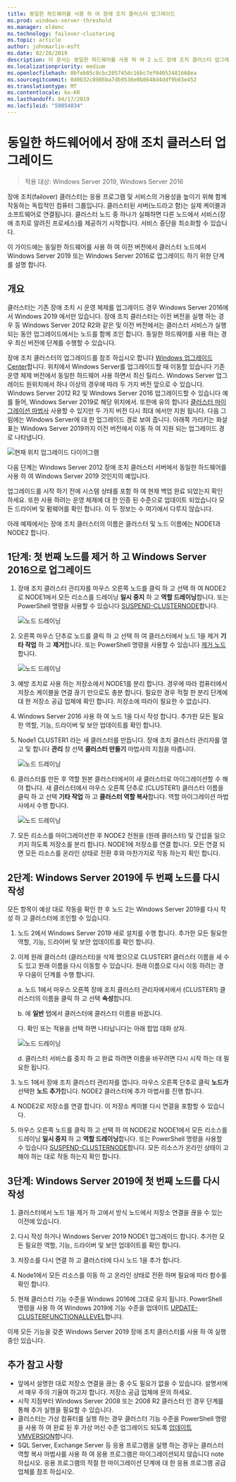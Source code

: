 ```yaml
---
title: 동일한 하드웨어를 사용 하 여 장애 조치 클러스터 업그레이드
ms.prod: windows-server-threshold
ms.manager: eldenc
ms.technology: failover-clustering
ms.topic: article
author: johnmarlin-msft
ms.date: 02/28/2019
description: 이 문서는 동일한 하드웨어를 사용 하 여 2 노드 장애 조치 클러스터 업그레이드에 대해 설명 합니다.
ms.localizationpriority: medium
ms.openlocfilehash: 0bfeb05c8cbc205745dc16bc7ef04052481668ea
ms.sourcegitcommit: 0d0b32c8986ba7db9536e0b8648d4ddf9b03e452
ms.translationtype: MT
ms.contentlocale: ko-KR
ms.lasthandoff: 04/17/2019
ms.locfileid: "59854834"
---
```

# <a name="upgrading-failover-clusters-on-the-same-hardware"></a>동일한 하드웨어에서 장애 조치 클러스터 업그레이드

> 적용 대상: Windows Server 2019, Windows Server 2016

장애 조치(failover) 클러스터는 응용 프로그램 및 서비스의 가용성을 높이기 위해 함께 작동하는 독립적인 컴퓨터 그룹입니다. 클러스터된 서버(노드라고 함)는 실제 케이블과 소프트웨어로 연결됩니다. 클러스터 노드 중 하나가 실패하면 다른 노드에서 서비스(장애 조치로 알려진 프로세스)를 제공하기 시작합니다. 서비스 중단을 최소화할 수 있습니다.

이 가이드에는 동일한 하드웨어를 사용 하 여 이전 버전에서 클러스터 노드에서 Windows Server 2019 또는 Windows Server 2016로 업그레이드 하기 위한 단계를 설명 합니다.

## <a name="overview"></a>개요

클러스터는 기존 장애 조치 시 운영 체제를 업그레이드 경우 Windows Server 2016에서 Windows 2019 에서만 있습니다.  장애 조치 클러스터는 이전 버전을 실행 하는 경우 등 Windows Server 2012 R2와 같은 및 이전 버전에서는 클러스터 서비스가 실행 되는 동안 업그레이드에서는 노드를 함께 조인 합니다.  동일한 하드웨어를 사용 하는 경우 최신 버전에 단계를 수행할 수 있습니다.  

장애 조치 클러스터의 업그레이드를 참조 하십시오 합니다 [Windows 업그레이드 Center](https://www.microsoft.com/upgradecenter)합니다.  위치에서 Windows Server를 업그레이드할 때 이동할 있습니다 기존 운영 체제 버전에서 동일한 하드웨어 사용 하면서 최신 릴리스. Windows Server 업그레이드 원위치에서 하나 이상의 경우에 따라 두 가지 버전 앞으로 수 있습니다. Windows Server 2012 R2 및 Windows Server 2016 업그레이드할 수 있습니다 예를 들어, Windows Server 2019로 해당 위치에서.  또한에 유의 합니다 [클러스터 마이그레이션 마법사](https://blogs.msdn.microsoft.com/clustering/2012/06/25/how-to-move-highly-available-clustered-vms-to-windows-server-2012-with-the-cluster-migration-wizard/) 사용할 수 있지만 두 가지 버전 다시 최대 에서만 지원 됩니다. 다음 그림에는 Windows Server에 대 한 업그레이드 경로 보여 줍니다. 아래쪽 가리키는 화살표는 Windows Server 2019까지 이전 버전에서 이동 하 여 지원 되는 업그레이드 경로 나타냅니다.

![현재 위치 업그레이드 다이어그램](media\In-Place-Upgrade\In-Place-Upgrade-1.png)

다음 단계는 Windows Server 2012 장애 조치 클러스터 서버에서 동일한 하드웨어를 사용 하 여 Windows Server 2019 것인지의 예입니다.  

업그레이드를 시작 하기 전에 시스템 상태를 포함 하 여 현재 백업 완료 되었는지 확인 하세요.  또한 사용 하려는 운영 체제에 대 한 인증 된 수준으로 업데이트 되었습니다 모든 드라이버 및 펌웨어를 확인 합니다.  이 두 정보는 수 여기에서 다루지 않습니다.

아래 예제에서는 장애 조치 클러스터의 이름은 클러스터 및 노드 이름에는 NODE1과 NODE2 합니다.

## <a name="step-1-evict-first-node-and-upgrade-to-windows-server-2016"></a>1단계: 첫 번째 노드를 제거 하 고 Windows Server 2016으로 업그레이드

1. 장애 조치 클러스터 관리자를 마우스 오른쪽 노드를 클릭 하 고 선택 하 여 NODE2로 NODE1에서 모든 리소스를 드레이닝 **일시 중지** 하 고 **역할 드레이닝**합니다.  또는 PowerShell 명령을 사용할 수 있습니다 [SUSPEND-CLUSTERNODE](https://docs.microsoft.com/powershell/module/failoverclusters/suspend-clusternode)합니다.

    ![노드 드레이닝](media\In-Place-Upgrade\In-Place-Upgrade-2.png)

2. 오른쪽 마우스 단추로 노드를 클릭 하 고 선택 하 여 클러스터에서 노드 1을 제거 **기타 작업** 하 고 **제거**합니다.  또는 PowerShell 명령을 사용할 수 있습니다 [제거 노드](https://docs.microsoft.com/powershell/module/failoverclusters/remove-clusternode)합니다.

    ![노드 드레이닝](media\In-Place-Upgrade\In-Place-Upgrade-3.png)

3. 예방 조치로 사용 하는 저장소에서 NODE1를 분리 합니다.  경우에 따라 컴퓨터에서 저장소 케이블을 연결 끊기 만으로도 충분 합니다.  필요한 경우 적절 한 분리 단계에 대 한 저장소 공급 업체에 확인 합니다.  저장소에 따라이 필요한 수 없습니다.

4. Windows Server 2016 사용 하 여 노드 1을 다시 작성 합니다.  추가한 모든 필요한 역할, 기능, 드라이버 및 보안 업데이트를 확인 합니다.

5. Node1 CLUSTER1 라는 새 클러스터를 만듭니다.  장애 조치 클러스터 관리자를 열고 및 합니다 **관리** 창 선택 **클러스터 만들기** 마법사의 지침을 따릅니다.

    ![노드 드레이닝](media\In-Place-Upgrade\In-Place-Upgrade-4.png)

6. 클러스터를 만든 후 역할 원본 클러스터에서이 새 클러스터로 마이그레이션할 수 해야 합니다.  새 클러스터에서 마우스 오른쪽 단추로 (CLUSTER1) 클러스터 이름을 클릭 하 고 선택 **기타 작업** 하 고 **클러스터 역할 복사**합니다.  역할 마이그레이션 마법사에서 수행 합니다.

    ![노드 드레이닝](media\In-Place-Upgrade\In-Place-Upgrade-5.png)

7.  모든 리소스를 마이그레이션한 후 NODE2 전원을 (원래 클러스터) 및 간섭을 일으키지 하도록 저장소를 분리 합니다.  NODE1에 저장소를 연결 합니다.  모든 연결 되 면 모든 리소스를 온라인 상태로 전환 후와 마찬가지로 작동 하는지 확인 합니다.

## <a name="step-2-rebuild-second-node-to-windows-server-2019"></a>2단계: Windows Server 2019에 두 번째 노드를 다시 작성

모든 항목이 예상 대로 작동을 확인 한 후 노드 2는 Windows Server 2019를 다시 작성 하 고 클러스터에 조인할 수 있습니다.

1. 노드 2에서 Windows Server 2019 새로 설치를 수행 합니다. 추가한 모든 필요한 역할, 기능, 드라이버 및 보안 업데이트를 확인 합니다.

2. 이제 원래 클러스터 (클러스터)을 삭제 했으므로 CLUSTER1 클러스터 이름을 새 수도 있고 원래 이름을 다시 이동할 수 있습니다.  원래 이름으로 다시 이동 하려는 경우 다음이 단계를 수행 합니다.
   
   a. 노드 1에서 마우스 오른쪽 장애 조치 클러스터 관리자에서에서 (CLUSTER1) 클러스터의 이름을 클릭 하 고 선택 **속성**합니다.
   
   b. 에 **일반** 탭에서 클러스터에 클러스터 이름을 바꿉니다.

   다. 확인 또는 적용을 선택 하면 나타납니다는 아래 팝업 대화 상자.

    ![노드 드레이닝](media\In-Place-Upgrade\In-Place-Upgrade-6.png)

    d. 클러스터 서비스를 중지 하 고 완료 하려면 이름을 바꾸려면 다시 시작 하는 데 필요한 됩니다.

3. 노드 1에서 장애 조치 클러스터 관리자를 엽니다.  마우스 오른쪽 단추로 클릭 **노드가** 선택한 **노드 추가**합니다.  NODE2 클러스터에 추가 마법사를 진행 합니다.

4. NODE2로 저장소를 연결 합니다. 이 저장소 케이블 다시 연결을 포함할 수 있습니다. 

5. 마우스 오른쪽 노드를 클릭 하 고 선택 하 여 NODE2로 NODE1에서 모든 리소스를 드레이닝 **일시 중지** 하 고 **역할 드레이닝**합니다.  또는 PowerShell 명령을 사용할 수 있습니다 [SUSPEND-CLUSTERNODE](https://docs.microsoft.com/powershell/module/failoverclusters/suspend-clusternode)합니다.  모든 리소스가 온라인 상태이 고 해야 하는 대로 작동 하는지 확인 합니다.

## <a name="step-3-rebuild-first-node-to-windows-server-2019"></a>3단계: Windows Server 2019에 첫 번째 노드를 다시 작성

1. 클러스터에서 노드 1을 제거 하 고에서 방식 노드에서 저장소 연결을 끊을 수 있는 이전에 있습니다.

2. 다시 작성 하거나 Windows Server 2019 NODE1 업그레이드 합니다.  추가한 모든 필요한 역할, 기능, 드라이버 및 보안 업데이트를 확인 합니다.

3. 저장소를 다시 연결 하 고 클러스터에 다시 노드 1을 추가 합니다.

4. Node1에서 모든 리소스를 이동 하 고 온라인 상태로 전환 하며 필요에 따라 함수를 확인 합니다.

5. 현재 클러스터 기능 수준을 Windows 2016에 그대로 유지 됩니다.  PowerShell 명령을 사용 하 여 Windows 2019에 기능 수준을 업데이트 [UPDATE-CLUSTERFUNCTIONALLEVEL](https://docs.microsoft.com/powershell/module/failoverclusters/update-clusterfunctionallevel)합니다.

이제 모든 기능을 갖춘 Windows Server 2019 장애 조치 클러스터를 사용 하 여 실행 중인 있습니다.

## <a name="additional-notes"></a>추가 참고 사항

- 앞에서 설명한 대로 저장소 연결을 끊는 중 수도 필요가 없을 수 있습니다.  설명서에서 매우 주의 기울여 하고자 합니다.  저장소 공급 업체에 문의 하세요.
- 시작 지점부터 Windows Server 2008 또는 2008 R2 클러스터 인 경우 단계를 통해 추가 실행을 필요할 수 있습니다.
- 클러스터는 가상 컴퓨터를 실행 하는 경우 클러스터 기능 수준을 PowerShell 명령을 사용 하 여 완료 된 후 가상 머신 수준 업그레이드 되도록 [업데이트 VMVERSION](https://docs.microsoft.com/powershell/module/hyper-v/update-vmversion)합니다.
- SQL Server, Exchange Server 등 응용 프로그램을 실행 하는 경우는 클러스터 역할 복사 마법사를 사용 하 여 응용 프로그램은 마이그레이션되지 않습니다 note 하십시오.  응용 프로그램의 적절 한 마이그레이션 단계에 대 한 응용 프로그램 공급 업체를 참조 하십시오.